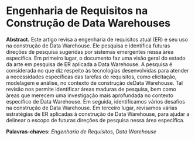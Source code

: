 # Engenharia de Requisitos na Construção de Data Warehouses
**Abstract.** Este artigo revisa a engenharia de requisitos atual (ER) e seu uso na construção de Data Warehouse. Ele pesquisa e identifica futuras direções de
pesquisa sugeridas por sistemas emergentes nessa  ́area específica. Em primeiro lugar, o documento faz uma visão geral do estado da arte em pesquisa de ER
aplicada a Data Warehouse. A pesquisa é considerada no que diz respeito às tecnologias desenvolvidas para atender a necessidades específicas das tarefas de
requisitos, como elicitação, modelagem e análise, no contexto de construção deData Warehouse. Tal revisão nos permite identificar áreas maduras de pesquisa,
bem como  ́areas que merecem uma investigação mais aprofundada no contexto específico de Data Warehouse. Em seguida, identificamos vários desafios na construção 
de Data Warehouse. Em terceiro lugar, revisamos várias estratégias de ER aplicadas à construção de Data Warehouse, para ajudar a delinear o
escopo de futuras direções de pesquisa nessa área específica. 

**Palavras-chaves:** *Engenharia de Requisitos, Data Warehouse*
